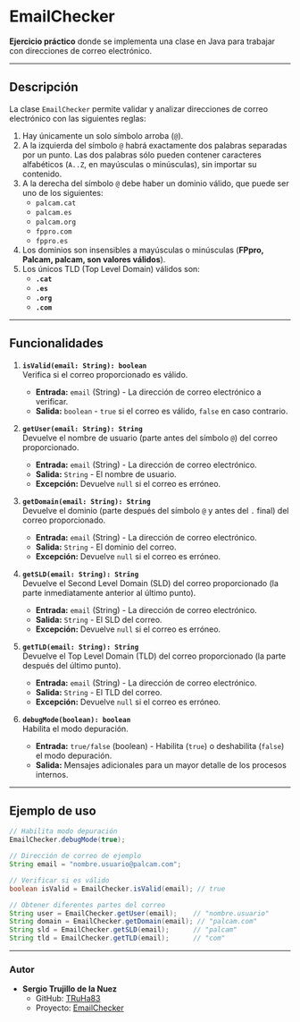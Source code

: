 # EmailChecker

**Ejercicio práctico** donde se implementa una clase en Java para trabajar con direcciones de correo electrónico.

---

## Descripción

La clase `EmailChecker` permite validar y analizar direcciones de correo electrónico con las siguientes reglas:

1. Hay únicamente un solo símbolo arroba (`@`).
2. A la izquierda del símbolo `@` habrá exactamente dos palabras separadas por un punto. Las dos palabras sólo pueden contener caracteres alfabéticos (`A..Z`, en mayúsculas o minúsculas), sin importar su contenido.
3. A la derecha del símbolo `@` debe haber un dominio válido, que puede ser uno de los siguientes:
    - `palcam.cat`
    - `palcam.es`
    - `palcam.org`
    - `fppro.com`
    - `fppro.es`
4. Los dominios son insensibles a mayúsculas o minúsculas (**FPpro, Palcam, palcam, son valores válidos**).
5. Los únicos TLD (Top Level Domain) válidos son:
    - **`.cat`**
    - **`.es`**
    - **`.org`**
    - **`.com`**

---

## Funcionalidades

1. **`isValid(email: String): boolean`**  
   Verifica si el correo proporcionado es válido.
    - **Entrada:** `email` (String) - La dirección de correo electrónico a verificar.
    - **Salida:** `boolean` - `true` si el correo es válido, `false` en caso contrario.

2. **`getUser(email: String): String`**  
   Devuelve el nombre de usuario (parte antes del símbolo `@`) del correo proporcionado.
    - **Entrada:** `email` (String) - La dirección de correo electrónico.
    - **Salida:** `String` - El nombre de usuario.
    - **Excepción:** Devuelve `null` si el correo es erróneo.

3. **`getDomain(email: String): String`**  
   Devuelve el dominio (parte después del símbolo `@` y antes del `.` final) del correo proporcionado.
    - **Entrada:** `email` (String) - La dirección de correo electrónico.
    - **Salida:** `String` - El dominio del correo.
    - **Excepción:** Devuelve `null` si el correo es erróneo.

4. **`getSLD(email: String): String`**  
   Devuelve el Second Level Domain (SLD) del correo proporcionado (la parte inmediatamente anterior al último punto).
    - **Entrada:** `email` (String) - La dirección de correo electrónico.
    - **Salida:** `String` - El SLD del correo.
    - **Excepción:** Devuelve `null` si el correo es erróneo.

5. **`getTLD(email: String): String`**  
   Devuelve el Top Level Domain (TLD) del correo proporcionado (la parte después del último punto).
    - **Entrada:** `email` (String) - La dirección de correo electrónico.
    - **Salida:** `String` - El TLD del correo.
    - **Excepción:** Devuelve `null` si el correo es erróneo.

6. **`debugMode(boolean): boolean`**  
   Habilita el modo depuración.
    - **Entrada:** `true/false` (boolean) - Habilita (`true`) o deshabilita (`false`) el modo depuración.
    - **Salida:** Mensajes adicionales para un mayor detalle de los procesos internos.

---

## Ejemplo de uso

```java
// Habilita modo depuración
EmailChecker.debugMode(true);

// Dirección de correo de ejemplo
String email = "nombre.usuario@palcam.com";

// Verificar si es válido
boolean isValid = EmailChecker.isValid(email); // true

// Obtener diferentes partes del correo
String user = EmailChecker.getUser(email);    // "nombre.usuario"
String domain = EmailChecker.getDomain(email); // "palcam.com"
String sld = EmailChecker.getSLD(email);      // "palcam"
String tld = EmailChecker.getTLD(email);      // "com"


```

---

### Autor
- **Sergio Trujillo de la Nuez**
    - GitHub: [TRuHa83](https://github.com/TRuHa83)
    - Proyecto: [EmailChecker](https://github.com/TRuHa83/CursoJava/blob/main/EmailChecker.md)
